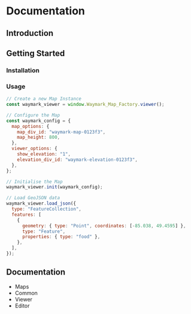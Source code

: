 # Documentation

## Introduction

## Getting Started

### Installation

### Usage

```javascript
// Create a new Map Instance
const waymark_viewer = window.Waymark_Map_Factory.viewer();

// Configure the Map
const waymark_config = {
  map_options: {
    map_div_id: "waymark-map-0123f3",
    map_height: 800,
  },
  viewer_options: {
    show_elevation: "1",
    elevation_div_id: "waymark-elevation-0123f3",
  },
};

// Initialise the Map
waymark_viewer.init(waymark_config);

// Load GeoJSON data
waymark_viewer.load_json({
  type: "FeatureCollection",
  features: [
    {
      geometry: { type: "Point", coordinates: [-85.038, 49.4595] },
      type: "Feature",
      properties: { type: "food" },
    },
  ],
});
```

## Documentation

- Maps
- Common
- Viewer
- Editor
